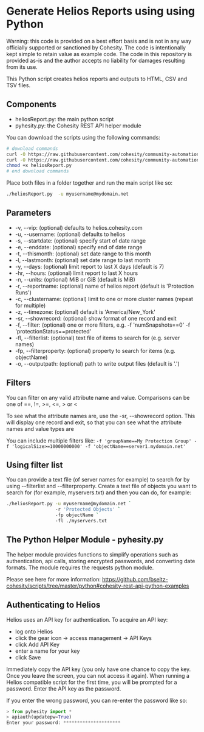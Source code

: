 # Generate Helios Reports using  using Python

Warning: this code is provided on a best effort basis and is not in any way officially supported or sanctioned by Cohesity. The code is intentionally kept simple to retain value as example code. The code in this repository is provided as-is and the author accepts no liability for damages resulting from its use.

This Python script creates helios reports and outputs to HTML, CSV and TSV files.

## Components

* heliosReport.py: the main python script
* pyhesity.py: the Cohesity REST API helper module

You can download the scripts using the following commands:

```bash
# download commands
curl -O https://raw.githubusercontent.com/cohesity/community-automation-samples/main/reports/helios-reporting/python/heliosReport/heliosReport.py
curl -O https://raw.githubusercontent.com/cohesity/community-automation-samples/main/python/pyhesity.py
chmod +x heliosReport.py
# end download commands
```

Place both files in a folder together and run the main script like so:

```bash
./heliosReport.py  -u myusername@mydomain.net
```

## Parameters

* -v, --vip: (optional) defaults to helios.cohesity.com
* -u, --username: (optional) defaults to helios
* -s, --startdate: (optional) specify start of date range
* -e, --enddate: (optional) specify end of date range
* -t, --thismonth: (optional) set date range to this month
* -l, --lastmonth: (optional) set date range to last month
* -y, --days: (optional) limit report to last X days (default is 7)
* -hr, --hours: (optional) limit report to last X hours
* -n, --units: (optional) MiB or GiB (default is MiB)
* -r, --reportname: (optional) name of helios report (default is 'Protection Runs')
* -c, --clustername: (optional) limit to one or more cluster names (repeat for multiple)
* -z, --timezone: (optional) default is 'America/New_York'
* -sr, --showrecord: (optional) show format of one record and exit
* -f, --filter: (optional) one or more filters, e.g. -f 'numSnapshots==0' -f 'protectionStatus==protected'
* -fl, --filterlist: (optional) text file of items to search for (e.g. server names)
* -fp, --filterproperty: (optional) property to search for items (e.g. objectName)
* -o, --outputpath: (optional) path to write output files (default is '.')

## Filters

You can filter on any valid attribute name and value. Comparisons can be one of ==, !=, >=, <=, > or <

To see what the attribute names are, use the -sr, --showrecord option. This will display one record and exit, so that you can see what the attribute names and value types are

You can include multiple filters like: `-f 'groupName==My Protection Group' -f 'logicalSize>=10000000000' -f 'objectName==server1.mydomain.net'`

## Using filter list

You can provide a text file (of server names for example) to search for by using --filterlist and --filterproperty. Create a text file of objects you want to search for (for example, myservers.txt) and then you can do, for example:

```bash
./heliosReport.py -u myusername@mydomain.net `
                  -r 'Protected Objects' `
                  -fp objectName `
                  -fl ./myservers.txt
```

## The Python Helper Module - pyhesity.py

The helper module provides functions to simplify operations such as authentication, api calls, storing encrypted passwords, and converting date formats. The module requires the requests python module.

Please see here for more information: <https://github.com/bseltz-cohesity/scripts/tree/master/python#cohesity-rest-api-python-examples>

## Authenticating to Helios

Helios uses an API key for authentication. To acquire an API key:

* log onto Helios
* click the gear icon -> access management -> API Keys
* click Add API Key
* enter a name for your key
* click Save

Immediately copy the API key (you only have one chance to copy the key. Once you leave the screen, you can not access it again). When running a Helios compatible script for the first time, you will be prompted for a password. Enter the API key as the password.

If you enter the wrong password, you can re-enter the password like so:

```python
> from pyhesity import *
> apiauth(updatepw=True)
Enter your password: *********************
```
